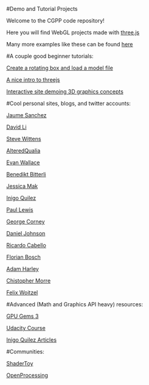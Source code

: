 #Demo and Tutorial Projects

Welcome to the CGPP code repository!

Here you will find WebGL projects made with [three.js](https://threejs.org/)

Many more examples like these can be found [here](https://threejs.org/examples)
  
#A couple good beginner tutorials:

[Create a rotating box and load a model file](https://dinosaurscode.xyz/tutorials/2016/07/15/three-js-tutorial-for-beginners/)

[A nice intro to threejs](https://aerotwist.com/tutorials/getting-started-with-three-js/)

[Interactive site demoing 3D graphics concepts](http://www.dimroc.com/reveal.js-threejs/)


#Cool personal sites, blogs, and twitter accounts:

[Jaume Sanchez](https://www.clicktorelease.com/)

[David Li](http://david.li)

[Steve Wittens](https://acko.net/)

[AlteredQualia](http://alteredqualia.com/)

[Evan Wallace](http://madebyevan.com/)

[Benedikt Bitterli](https://benedikt-bitterli.me/)

[Jessica Mak](https://twitter.com/mango_lychee)

[Inigo Quilez](http://www.iquilezles.org/)

[Paul Lewis](https://aerotwist.com)

[George Corney](https://twitter.com/haxiomic)

[Daniel Johnson](http://www.hexahedria.com/experiments/)

[Ricardo Cabello](http://mrdoob.com)

[Florian Bosch](https://twitter.com/pyalot)

[Adam Harley](http://scs.ryerson.ca/~aharley/vis/conv/)

[Chistopher Morre](http://christopheremoore.net/home.lua)

[Felix Woitzel](https://twitter.com/flexi23)


#Advanced (Math and Graphics API heavy) resources: 

[GPU Gems 3](https://developer.nvidia.com/gpugems/GPUGems3/gpugems3_pref01.html)

[Udacity Course](https://www.udacity.com/course/interactive-3d-graphics--cs291)

[Inigo Quilez Articles](http://www.iquilezles.org/www/index.htm)


#Communities: 

[ShaderToy](https://www.shadertoy.com/)

[OpenProcessing](https://www.openprocessing.org/)
  
